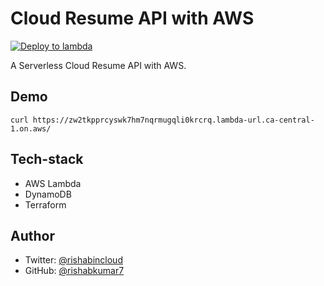 # Cloud Resume API with AWS

[![Deploy to lambda](https://github.com/rishabkumar7/aws-resume-api/actions/workflows/main.yml/badge.svg)](https://github.com/rishabkumar7/aws-resume-api/actions/workflows/main.yml)

A Serverless Cloud Resume API with AWS.

## Demo

`curl https://zw2tkpprcyswk7hm7nqrmugqli0krcrq.lambda-url.ca-central-1.on.aws/`

## Tech-stack

- AWS Lambda
- DynamoDB
- Terraform

## Author

- Twitter: [@rishabincloud](https://twitter.com/rishabincloud)
- GitHub: [@rishabkumar7](https://github.com/rishabkumar7)
